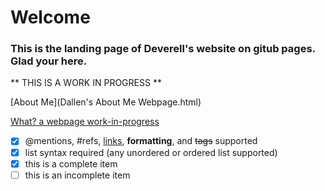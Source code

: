 # **Welcome**

### This is the landing page of Deverell's website on gitub pages. Glad your here.

** THIS IS A WORK IN PROGRESS **



[About Me](Dallen's About Me Webpage.html)  

[What? a webpage work-in-progress](What.html)

- [x] @mentions, #refs, [links](), **formatting**, and <del>tags</del> supported
- [x] list syntax required (any unordered or ordered list supported)
- [x] this is a complete item
- [ ] this is an incomplete item
